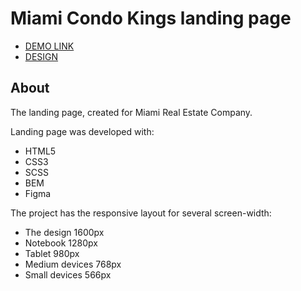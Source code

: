 # Miami Condo Kings landing page

- [DEMO LINK](https://mpone.github.io/miami-landing-page/)
- [DESIGN](https://www.figma.com/file/nHz8bflIwJaWP3P99vKTH5/miami_home_new?node-id=0%3A2)

## About
The landing page, created for Miami Real Estate Company.

Landing page was developed with:

- HTML5
- CSS3
- SCSS
- BEM
- Figma

The project has the responsive layout for several screen-width:
- The design 1600px
- Notebook 1280px
- Tablet 980px
- Medium devices 768px
- Small devices 566px
